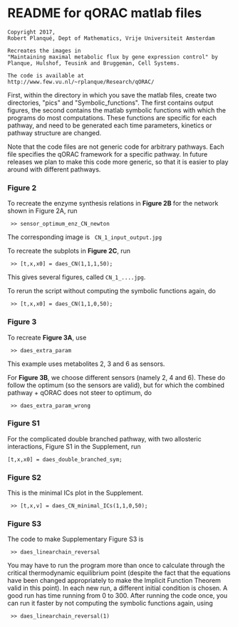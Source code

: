 # README for qORAC matlab files

	Copyright 2017, 
	Robert Planqué, Dept of Mathematics, Vrije Universiteit Amsterdam

	Recreates the images in 
	"Maintaining maximal metabolic flux by gene expression control" by 
	Planque, Hulshof, Teusink and Bruggeman, Cell Systems.
	
	The code is available at
	http://www.few.vu.nl/~rplanque/Research/qORAC/


First, within the directory in which you save the matlab files,
create two directories, "pics" and "Symbolic_functions". 
The first contains output figures, the second contains
the matlab symbolic functions with which the programs do most computations.
These functions are specific for each pathway, and need
to be generated each time parameters, kinetics or pathway structure are changed.

Note that the code files are not generic code for arbitrary pathways. 
Each file specifies the qORAC framework for a specific pathway. 
In future releases we plan to make this code more generic, 
so that it is easier to play around with different pathways. 

### Figure 2

To recreate the enzyme synthesis relations in **Figure 2B** for the network shown in Figure 2A, run

<code> >> sensor\_optimum\_enz\_CN\_newton</code>

The corresponding image is <code> CN\_1\_input\_output.jpg </code>

To recreate the subplots in **Figure 2C**, run

<code> >> [t,x,x0] = daes_CN(1,1,1,50);</code>

This gives several figures, called <code>CN\_1\_....jpg</code>. 

To rerun the script without computing the symbolic functions again, do

<code> >> [t,x,x0] = daes_CN(1,1,0,50);</code>

### Figure 3

To recreate **Figure 3A**, use

<code> >> daes\_extra\_param</code>

This example uses metabolites 2, 3 and 6 as sensors. 

For **Figure 3B**, we choose different sensors (namely 2, 4 and 6). These do follow the optimum (so the sensors are valid), but for which the combined pathway + qORAC does not steer to optimum, do 

<code> >> daes\_extra\_param\_wrong</code>

### Figure S1

For the complicated double branched pathway, with two allosteric interactions, Figure S1 in the Supplement, run

<code>[t,x,x0] = daes\_double\_branched\_sym;</code>

### Figure S2

This is the minimal ICs plot in the Supplement. 

<code> >> [t,x,v] = daes\_CN\_minimal\_ICs(1,1,0,50);</code>


### Figure S3

The code to make Supplementary Figure S3 is

<code> >> daes\_linearchain\_reversal</code>

You may have to run the program more than once to calculate through the critical thermodynamic equilibrium point (despite the fact that the equations have been changed appropriately to make the Implicit Function Theorem valid in this point). In each new run, a different initial condition is chosen. A good run has time running from 0 to 300. After running the code once, you can run it faster by not computing the symbolic functions again, using

<code> >> daes\_linearchain\_reversal(1)</code>
